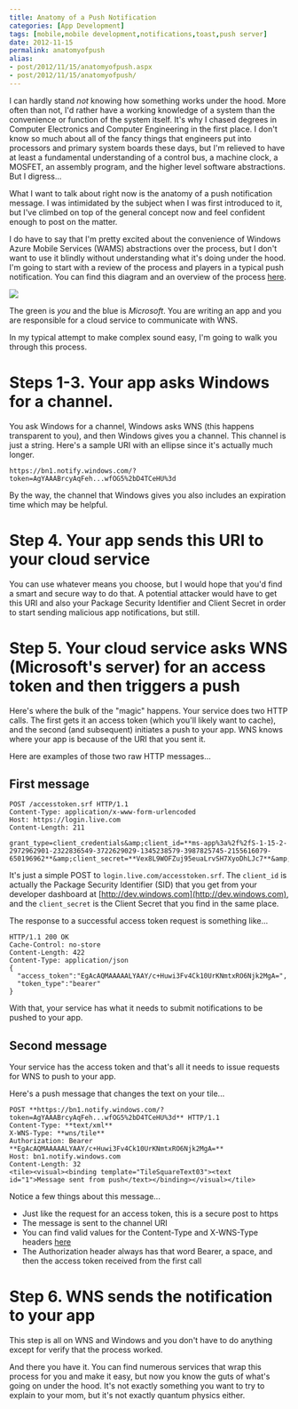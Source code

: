 ```yaml
---
title: Anatomy of a Push Notification
categories: [App Development]
tags: [mobile,mobile development,notifications,toast,push server]
date: 2012-11-15
permalink: anatomyofpush
alias:
- post/2012/11/15/anatomyofpush.aspx
- post/2012/11/15/anatomyofpush/
---
```


I can hardly stand _not_ knowing how something works under the hood. More often than not, I&#39;d rather have a working knowledge of a system than the convenience or function of the system itself. It&#39;s why I chased degrees in Computer Electronics and Computer Engineering in the first place. I don&#39;t know so much about all of the fancy things that engineers put into processors and primary system boards these days, but I&#39;m relieved to have at least a fundamental understanding of a control bus, a machine clock, a MOSFET, an assembly program, and the higher level software abstractions. But I digress...

What I want to talk about right now is the anatomy of a push notification message. I was intimidated by the subject when I was first introduced to it, but I&#39;ve climbed on top of the general concept now and feel confident enough to post on the matter.

I do have to say that I&#39;m pretty excited about the convenience of Windows Azure Mobile Services (WAMS) abstractions over the process, but I don&#39;t want to use it blindly without understanding what it&#39;s doing under the hood. I&#39;m going to start with a review of the process and players in a typical push notification. You can find this diagram and an overview of the process [here](http://msdn.microsoft.com/en-us/library/windows/apps/hh913756.aspx).

![](/files/anatomyofpush_01.png)

The green is _you_ and the blue is _Microsoft_. You are writing an app and you are responsible for a cloud service to communicate with WNS.

In my typical attempt to make complex sound easy, I&#39;m going to walk you through this process.

# Steps 1-3. Your app asks Windows for a channel.

You ask Windows for a channel, Windows asks WNS (this happens transparent to you), and then Windows gives you a channel. This channel is just a string. Here&#39;s a sample URI with an ellipse since it&#39;s actually much longer.

`https://bn1.notify.windows.com/?token=AgYAAABrcyAqFeh...wfOG5%2bD4TCeHU%3d`

By the way, the channel that Windows gives you also includes an expiration time which may be helpful.

# Step 4. Your app sends this URI to your cloud service

You can use whatever means you choose, but I would hope that you&#39;d find a smart and secure way to do that. A potential attacker would have to get this URI and also your Package Security Identifier and Client Secret in order to start sending malicious app notifications, but still.

# Step 5. Your cloud service asks WNS (Microsoft&#39;s server) for an access token and then triggers a push

Here&#39;s where the bulk of the "magic" happens. Your service does two HTTP calls. The first gets it an access token (which you&#39;ll likely want to cache), and the second (and subsequent) initiates a push to your app. WNS knows where your app is because of the URI that you sent it.

Here are examples of those two raw HTTP messages...

## First message

```
POST /accesstoken.srf HTTP/1.1
Content-Type: application/x-www-form-urlencoded
Host: https://login.live.com
Content-Length: 211

grant_type=client_credentials&amp;client_id=**ms-app%3a%2f%2fS-1-15-2-2972962901-2322836549-3722629029-1345238579-3987825745-2155616079-650196962**&amp;client_secret=**Vex8L9WOFZuj95euaLrvSH7XyoDhLJc7**&amp;scope=notify.windows.com
```

It&#39;s just a simple POST to `login.live.com/accesstoken.srf`. The `client_id` is actually the Package Security Identifier (SID) that you get from your developer dashboard at [http://dev.windows.com](http://dev.windows.com), and the `client_secret` is the Client Secret that you find in the same place.

The response to a successful access token request is something like...

```
HTTP/1.1 200 OK
Cache-Control: no-store
Content-Length: 422
Content-Type: application/json
{
  "access_token":"EgAcAQMAAAAALYAAY/c+Huwi3Fv4Ck10UrKNmtxRO6Njk2MgA=",
  "token_type":"bearer"
}
```

With that, your service has what it needs to submit notifications to be pushed to your app.

## Second message

Your service has the access token and that&#39;s all it needs to issue requests for WNS to push to your app.

Here&#39;s a push message that changes the text on your tile...
```
POST **https://bn1.notify.windows.com/?token=AgYAAABrcyAqFeh...wfOG5%2bD4TCeHU%3d** HTTP/1.1
Content-Type: **text/xml**
X-WNS-Type: **wns/tile**
Authorization: Bearer **EgAcAQMAAAAALYAAY/c+Huwi3Fv4Ck10UrKNmtxRO6Njk2MgA=**
Host: bn1.notify.windows.com
Content-Length: 32
<tile><visual><binding template="TileSquareText03"><text id="1">Message sent from push</text></binding></visual></tile>
```

Notice a few things about this message...

*   Just like the request for an access token, this is a secure post to https
*   The message is sent to the channel URI
*   You can find valid values for the Content-Type and X-WNS-Type headers [here](http://msdn.microsoft.com/en-us/library/windows/apps/hh465435.aspx)
*   The Authorization header always has that word Bearer, a space, and then the access token received from the first call

# Step 6. WNS sends the notification to your app

This step is all on WNS and Windows and you don&#39;t have to do anything except for verify that the process worked.

And there you have it. You can find numerous services that wrap this process for you and make it easy, but now you know the guts of what&#39;s going on under the hood. It&#39;s not exactly something you want to try to explain to your mom, but it&#39;s not exactly quantum physics either.